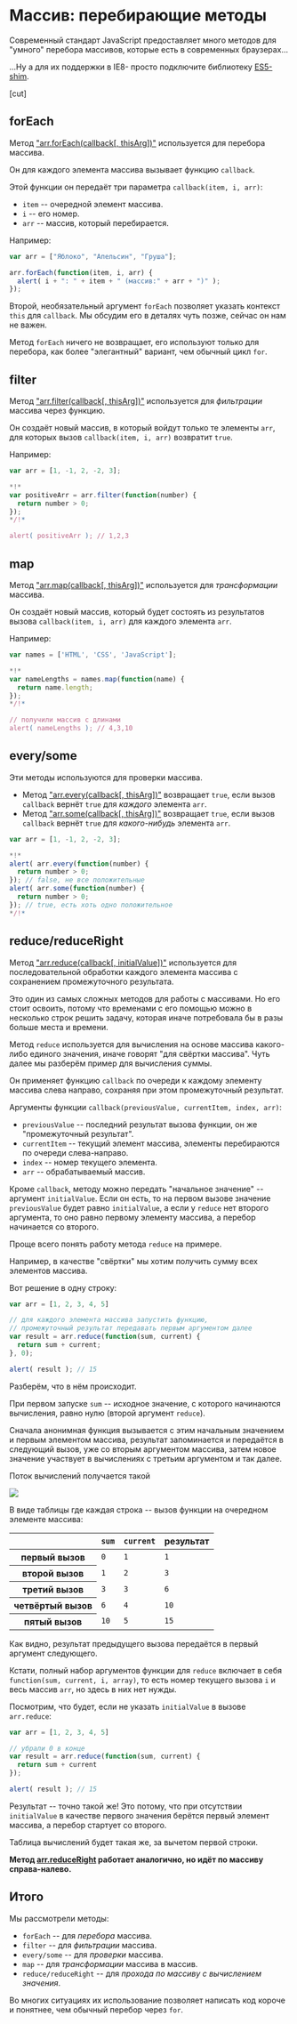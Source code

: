 # Массив: перебирающие методы

Современный стандарт JavaScript предоставляет много методов для "умного" перебора массивов, которые есть в современных браузерах...

...Ну а для их поддержки в IE8- просто подключите библиотеку [ES5-shim](https://github.com/kriskowal/es5-shim).

[cut]

## forEach

Метод ["arr.forEach(callback[, thisArg])"](https://developer.mozilla.org/en/JavaScript/Reference/Global_Objects/Array/forEach) используется для перебора массива.

Он для каждого элемента массива вызывает функцию `callback`.

Этой функции он передаёт три параметра `callback(item, i, arr)`:

- `item` -- очередной элемент массива.
- `i` -- его номер.
- `arr` -- массив, который перебирается.

Например:

```js run
var arr = ["Яблоко", "Апельсин", "Груша"];

arr.forEach(function(item, i, arr) {
  alert( i + ": " + item + " (массив:" + arr + ")" );
});
```

Второй, необязательный аргумент `forEach` позволяет указать контекст `this` для `callback`. Мы обсудим его в деталях чуть позже, сейчас он нам не важен.

Метод `forEach` ничего не возвращает, его используют только для перебора, как более "элегантный" вариант, чем обычный цикл `for`.

## filter

Метод ["arr.filter(callback[, thisArg])"](https://developer.mozilla.org/en/JavaScript/Reference/Global_Objects/Array/filter) используется для *фильтрации* массива через функцию.

Он создаёт новый массив, в который войдут только те элементы `arr`, для которых вызов `callback(item, i, arr)` возвратит `true`.

Например:

```js run
var arr = [1, -1, 2, -2, 3];

*!*
var positiveArr = arr.filter(function(number) {
  return number > 0;
});
*/!*

alert( positiveArr ); // 1,2,3
```

## map

Метод ["arr.map(callback[, thisArg])"](https://developer.mozilla.org/en/JavaScript/Reference/Global_Objects/Array/map) используется для *трансформации* массива.

Он создаёт новый массив, который будет состоять из результатов вызова `callback(item, i, arr)` для каждого элемента `arr`.

Например:

```js run
var names = ['HTML', 'CSS', 'JavaScript'];

*!*
var nameLengths = names.map(function(name) {
  return name.length;
});
*/!*

// получили массив с длинами
alert( nameLengths ); // 4,3,10
```

## every/some

Эти методы используются для проверки массива.

- Метод ["arr.every(callback[, thisArg])"](https://developer.mozilla.org/en/JavaScript/Reference/Global_Objects/Array/every) возвращает `true`, если вызов `callback` вернёт `true` для *каждого* элемента `arr`.
- Метод ["arr.some(callback[, thisArg])"](https://developer.mozilla.org/en/JavaScript/Reference/Global_Objects/Array/some) возвращает `true`, если вызов `callback` вернёт `true` для *какого-нибудь* элемента `arr`.

```js run
var arr = [1, -1, 2, -2, 3];

*!*
alert( arr.every(function(number) {
  return number > 0;
}); // false, не все положительные
alert( arr.some(function(number) {
  return number > 0;
}); // true, есть хоть одно положительное
*/!*
```

## reduce/reduceRight

Метод ["arr.reduce(callback[, initialValue])"](https://developer.mozilla.org/en/JavaScript/Reference/Global_Objects/Array/reduce) используется для последовательной обработки каждого элемента массива с сохранением промежуточного результата.

Это один из самых сложных методов для работы с массивами. Но его стоит освоить, потому что временами с его помощью можно в несколько строк решить задачу, которая иначе потребовала бы в разы больше места и времени.

Метод `reduce` используется для вычисления на основе массива какого-либо единого значения, иначе говорят "для свёртки массива". Чуть далее мы разберём пример для вычисления суммы.

Он применяет функцию `callback` по очереди к каждому элементу массива слева направо, сохраняя при этом промежуточный результат.

Аргументы функции `callback(previousValue, currentItem, index, arr)`:

- `previousValue` -- последний результат вызова функции, он же "промежуточный результат".
- `currentItem` -- текущий элемент массива, элементы перебираются по очереди слева-направо.
- `index` -- номер текущего элемента.
- `arr` -- обрабатываемый массив.

Кроме `callback`, методу можно передать "начальное значение" -- аргумент `initialValue`. Если он есть, то на первом вызове значение `previousValue` будет равно `initialValue`, а если у `reduce` нет второго аргумента, то оно равно первому элементу массива, а перебор начинается со второго.

Проще всего понять работу метода `reduce` на примере.

Например, в качестве "свёртки" мы хотим получить сумму всех элементов массива.

Вот решение в одну строку:

```js run
var arr = [1, 2, 3, 4, 5]

// для каждого элемента массива запустить функцию,
// промежуточный результат передавать первым аргументом далее
var result = arr.reduce(function(sum, current) {
  return sum + current;
}, 0);

alert( result ); // 15
```

Разберём, что в нём происходит.

При первом запуске `sum` -- исходное значение, с которого начинаются вычисления, равно нулю (второй аргумент `reduce`).

Сначала анонимная функция вызывается с этим начальным значением и первым элементом массива, результат запоминается и передаётся в следующий вызов, уже со вторым аргументом массива, затем новое значение участвует в вычислениях с третьим аргументом и так далее.

Поток вычислений получается такой

![](reduce.png)

В виде таблицы  где каждая строка -- вызов функции на очередном элементе массива:

<table>
 <thead>
  <tr>
   <th></th>
   <th><code>sum</code></th>
   <th><code>current</code></th>
   <th>результат</th>
  </tr>
 </thead>
 <tbody>
  <tr>
   <th>первый вызов</th>
   <td><code>0</code></td>
   <td><code>1</code></td>
   <td><code>1</code></td>
  </tr>
  <tr>
   <th>второй вызов</th>
   <td><code>1</code></td>
   <td><code>2</code></td>
   <td><code>3</code></td>
  </tr>
  <tr>
   <th>третий вызов</th>
   <td><code>3</code></td>
   <td><code>3</code></td>
   <td><code>6</code></td>
  </tr>
  <tr>
   <th>четвёртый вызов</th>
   <td><code>6</code></td>
   <td><code>4</code></td>
   <td><code>10</code></td>
  </tr>
  <tr>
   <th>пятый вызов</th>
   <td><code>10</code></td>
   <td><code>5</code></td>
   <td><code>15</code></td>
  </tr>
 </tbody>
</table>

Как видно, результат предыдущего вызова передаётся в первый аргумент следующего.

Кстати, полный набор аргументов функции для `reduce` включает в себя `function(sum, current, i, array)`, то есть номер текущего вызова `i` и весь массив `arr`, но здесь в них нет нужды.

Посмотрим, что будет, если не указать `initialValue` в вызове `arr.reduce`:

```js run
var arr = [1, 2, 3, 4, 5]

// убрали 0 в конце
var result = arr.reduce(function(sum, current) {
  return sum + current
});

alert( result ); // 15
```

Результат -- точно такой же! Это потому, что при отсутствии `initialValue` в качестве первого значения берётся первый элемент массива, а перебор стартует со второго.

Таблица вычислений будет такая же, за вычетом первой строки.

**Метод [arr.reduceRight](https://developer.mozilla.org/en/JavaScript/Reference/Global_Objects/Array/reduceRight) работает аналогично, но идёт по массиву справа-налево.**

## Итого

Мы рассмотрели методы:

- `forEach` -- для *перебора* массива.
- `filter` -- для *фильтрации* массива.
- `every/some` -- для *проверки* массива.
- `map` -- для *трансформации* массива в массив.
- `reduce/reduceRight` -- для *прохода по массиву с вычислением значения*.

Во многих ситуациях их использование позволяет написать код короче и понятнее, чем обычный перебор через `for`.

